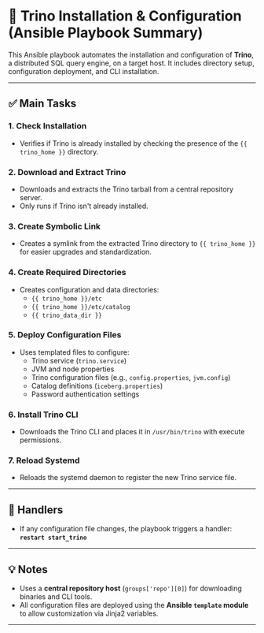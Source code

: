 # 🚀 Trino Installation & Configuration (Ansible Playbook Summary)

This Ansible playbook automates the installation and configuration of **Trino**, a distributed SQL query engine, on a target host. It includes directory setup, configuration deployment, and CLI installation.

---

## ✅ Main Tasks

### 1. Check Installation
- Verifies if Trino is already installed by checking the presence of the `{{ trino_home }}` directory.

### 2. Download and Extract Trino
- Downloads and extracts the Trino tarball from a central repository server.
- Only runs if Trino isn't already installed.

### 3. Create Symbolic Link
- Creates a symlink from the extracted Trino directory to `{{ trino_home }}` for easier upgrades and standardization.

### 4. Create Required Directories
- Creates configuration and data directories:
  - `{{ trino_home }}/etc`
  - `{{ trino_home }}/etc/catalog`
  - `{{ trino_data_dir }}`

### 5. Deploy Configuration Files
- Uses templated files to configure:
  - Trino service (`trino.service`)
  - JVM and node properties
  - Trino configuration files (e.g., `config.properties`, `jvm.config`)
  - Catalog definitions (`iceberg.properties`)
  - Password authentication settings

### 6. Install Trino CLI
- Downloads the Trino CLI and places it in `/usr/bin/trino` with execute permissions.

### 7. Reload Systemd
- Reloads the systemd daemon to register the new Trino service file.

---

## 🔁 Handlers

- If any configuration file changes, the playbook triggers a handler:  
  **`restart start_trino`**

---

## 💡 Notes

- Uses a **central repository host** (`groups['repo'][0]`) for downloading binaries and CLI tools.
- All configuration files are deployed using the **Ansible `template` module** to allow customization via Jinja2 variables.

---


